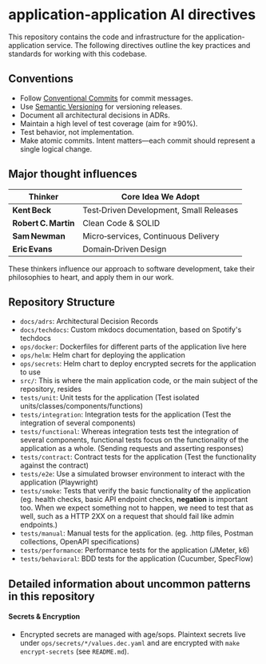 # application-application AI directives

This repository contains the code and infrastructure for the application-application service. The following directives outline the key practices and standards for working with this codebase.

## Conventions
- Follow [Conventional Commits](https://www.conventionalcommits.org/) for commit messages.
- Use [Semantic Versioning](https://semver.org/) for versioning releases.
- Document all architectural decisions in ADRs.
- Maintain a high level of test coverage (aim for ≥90%).
- Test behavior, not implementation.
- Make atomic commits. Intent matters—each commit should represent a single logical change.

## Major thought influences
| Thinker              | Core Idea We Adopt                      |
| -------------------- | --------------------------------------- |
| **Kent Beck**        | Test‑Driven Development, Small Releases |
| **Robert C. Martin** | Clean Code & SOLID                      |
| **Sam Newman**       | Micro‑services, Continuous Delivery     |
| **Eric Evans**       | Domain‑Driven Design                    |

These thinkers influence our approach to software development, take their philosophies to heart, and apply them in our work.

## Repository Structure
- `docs/adrs`: Architectural Decision Records
- `docs/techdocs`: Custom mkdocs documentation, based on Spotify's techdocs
- `ops/docker`: Dockerfiles for different parts of the application live here
- `ops/helm`: Helm chart for deploying the application
- `ops/secrets`: Helm chart to deploy encrypted secrets for the application to use
- `src/`: This is where the main application code, or the main subject of the repository, resides
- `tests/unit`: Unit tests for the application (Test isolated units/classes/components/functions)
- `tests/integration`: Integration tests for the application (Test the integration of several components)
- `tests/functional`: Whereas integration tests test the integration of several components, functional tests focus on the functionality of the application as a whole. (Sending requests and asserting responses)
- `tests/contract`: Contract tests for the application (Test the functionality against the contract)
- `tests/e2e`: Use a simulated browser environment to interact with the application (Playwright)
- `tests/smoke`: Tests that verify the basic functionality of the application (eg. health checks, basic API endpoint checks, **negation** is important too. When we expect something not to happen, we need to test that as well, such as a HTTP 2XX on a request that should fail like admin endpoints.)
- `tests/manual`: Manual tests for the application. (eg. .http files, Postman collections, OpenAPI specifications)
- `tests/performance`: Performance tests for the application (JMeter, k6)
- `tests/behavioral`: BDD tests for the application (Cucumber, SpecFlow)

## Detailed information about uncommon patterns in this repository

#### Secrets & Encryption
- Encrypted secrets are managed with age/sops. Plaintext secrets live under `ops/secrets/*/values.dec.yaml` and are encrypted with `make encrypt-secrets` (see `README.md`).
